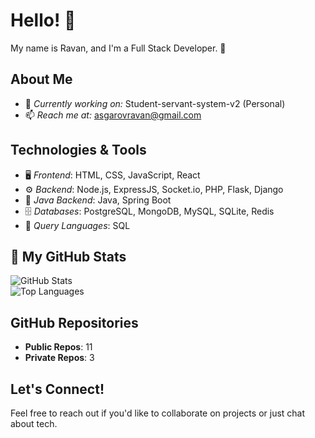 # Hello! 👋  
My name is Ravan, and I'm a Full Stack Developer. 🚀  

## About Me  
- 💼 *Currently working on:* Student-servant-system-v2 (Personal)  
- 📫 *Reach me at:* [asgarovravan@gmail.com](mailto:asgarovravan@gmail.com)  

## Technologies & Tools  
- 🖥 *Frontend*: HTML, CSS, JavaScript, React  
- ⚙ *Backend*: Node.js, ExpressJS, Socket.io, PHP, Flask, Django  
- 🚀 *Java Backend*: Java, Spring Boot  
- 🗄 *Databases*: PostgreSQL, MongoDB, MySQL, SQLite, Redis  
- 🧳 *Query Languages*: SQL  

## 📂 My GitHub Stats  
![GitHub Stats](https://github-readme-stats.vercel.app/api?username=21Ravan12&show_icons=true&theme=dark)  
![Top Languages](https://github-readme-stats.vercel.app/api/top-langs/?username=21Ravan12&layout=compact&theme=dark)  


## GitHub Repositories  
- **Public Repos**: 11  
- **Private Repos**: 3 

## Let's Connect!  
Feel free to reach out if you'd like to collaborate on projects or just chat about tech.
